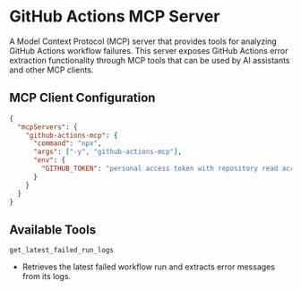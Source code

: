 # GitHub Actions MCP Server

A Model Context Protocol (MCP) server that provides tools for analyzing GitHub Actions workflow failures. This server exposes GitHub Actions error extraction functionality through MCP tools that can be used by AI assistants and other MCP clients.

## MCP Client Configuration

```json
{
  "mcpServers": {
    "github-actions-mcp": {
      "command": "npx",
      "args": ["-y", "github-actions-mcp"],
      "env": {
        "GITHUB_TOKEN": "personal access token with repository read access"
      }
    }
  }
}
```

## Available Tools

`get_latest_failed_run_logs`
- Retrieves the latest failed workflow run and extracts error messages from its logs.
